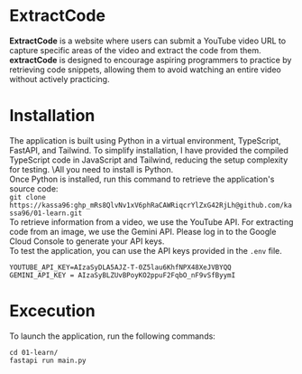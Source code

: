 # ExtractCode
**ExtractCode** is a website where users can submit a YouTube video URL to capture specific areas of the video and extract the code from them.\
**extractCode** is designed to encourage aspiring programmers to practice by retrieving code snippets, allowing them to avoid watching an entire video without actively practicing.
# Installation
The application is built using Python in a virtual environment, TypeScript, FastAPI, and Tailwind. To simplify installation, I have provided the compiled TypeScript code in JavaScript and Tailwind, reducing the setup complexity for testing. \All you need to install is Python.\
Once Python is installed, run this command to retrieve the application's source code:\
```git clone https://kassa96: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@github.com/kassa96/01-learn.git```\
To retrieve information from a video, we use the YouTube API. 
For extracting code from an image, we use the Gemini API. 
Please log in to the Google Cloud Console to generate your API keys.\
To test the application, you can use the API keys provided in the `.env` file.
```
YOUTUBE_API_KEY=AIzaSyDLA5AJZ-T-0Z5lau6KhfNPX48XeJVBYQQ
GEMINI_API_KEY = AIzaSyBLZUvBPoyKO2ppuF2FqbO_nF9vSfByymI
```
# Excecution
To launch the application, run the following commands:
```
cd 01-learn/
fastapi run main.py
```

